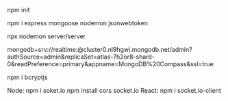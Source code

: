 npm init

npm i express mongoose nodemon jsonwebtoken

npx nodemon server/server

mongodb+srv://realtime:<password>@cluster0.nl9hgwi.mongodb.net/admin?authSource=admin&replicaSet=atlas-7h2or8-shard-0&readPreference=primary&appname=MongoDB%20Compass&ssl=true

npm i bcryptjs

Node: npm i soket.io
npm install cors socket.io
React: npm i socket.io-client

